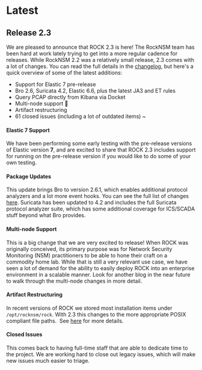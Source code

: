 # Latest

## Release 2.3

We are pleased to announce that ROCK 2.3 is here! The RockNSM team has been hard at work lately trying to get into a more regular cadence for releases. While RockNSM 2.2 was a relatively small release, 2.3 comes with a lot of changes. You can read the full details in the [changelog](changelog.md), but here's a quick overview of some of the latest additions:

- Support for Elastic 7 pre-release
- Bro 2.6, Suricata 4.2, Elastic 6.6, plus the latest JA3 and ET rules
- Query PCAP directly from Kibana via Docket
- Multi-node support 🙌
- Artifact restructuring
- 61 closed issues (including a lot of outdated items)
~

#### Elastic 7 Support
We have been performing some early testing with the pre-release versions of Elastic version **7**, and are excited to share that ROCK 2.3 includes support for running on the pre-release version if you would like to do some of your own testing. 


#### Package Updates
This update brings Bro to version 2.6.1, which enables additional protocol analyzers and a lot more event hooks. You can see the full list of changes [here](https://docs.zeek.org/en/stable/install/release-notes.html#bro-2-6). Suricata has been updated to 4.2 and includes the full Suricata protocol analyzer suite, which has some additional coverage for ICS/SCADA stuff beyond what Bro provides.   


#### Multi-node Support
This is a big change that we are very excited to release! When ROCK was originally conceived, its primary purpose was for Network Security Monitoring (NSM) practitioners to be able to hone their craft on a commodity home lab. While that is still a very relevant use case, we have seen a lot of demand for the ability to easily deploy ROCK into an enterprise environment in a scalable manner. Look for another blog in the near future to walk through the multi-node changes in more detail.  


#### Artifact Restructuring
In recent versions of ROCK we stored most installation items under `/opt/rocknsm/rock`. With 2.3 this changes to the more appropriate POSIX compliant file paths. 
See [here](https://github.com/rocknsm/rock/pull/344) for more details.  


#### Closed Issues
This comes back to having full-time staff that are able to dedicate time to the project. We are working hard to close out legacy issues, which will make new issues much easier to triage.

